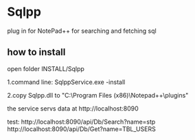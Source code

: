 # Sqlpp
plug in for NotePad++ for searching and fetching sql


how to install
----------------------
open folder INSTALL/Sqlpp	


1.command line: SqlppService.exe -install

2.copy Sqlpp.dll to "C:\Program Files (x86)\Notepad++\plugins"




the service servs data at http://localhost:8090



test:
http://localhost:8090/api/Db/Search?name=stp
http://localhost:8090/api/Db/Get?name=TBL_USERS

